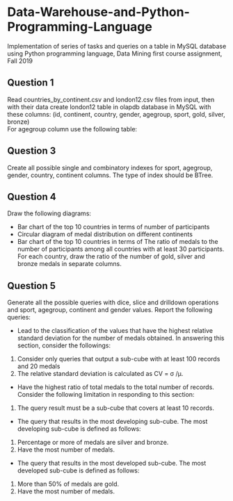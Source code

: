 # Data-Warehouse-and-Python-Programming-Language
Implementation of series of tasks and queries on a table in MySQL database using Python programming language, Data Mining first course assignment, Fall 2019
## Question 1
Read countries_by_continent.csv and london12.csv files from input, then with their data create london12 table in olapdb database in MySQL with these columns: (id, continent, country, gender, agegroup, sport, gold, silver, bronze) <br/>
For agegroup column use the following table: <br/>
## Question 3
Create all possible single and combinatory indexes for sport, agegroup, gender, country, continent columns. The type of index should be BTree.
## Question 4
Draw the following diagrams:
- Bar chart of the top 10 countries in terms of number of participants
- Circular diagram of medal distribution on different continents
- Bar chart of the top 10 countries in terms of The ratio of medals to the number of participants among all countries with at least 30 participants. For each country, draw the ratio of the number of gold, silver and bronze medals in separate columns.
## Question 5
Generate all the possible queries with dice, slice and drilldown operations and sport, agegroup, continent and gender values. Report the following queries:
- Lead to the classification of the values ​​that have the highest relative standard deviation for the number of medals obtained. In answering this section, consider the followings:
1. Consider only queries that output a sub-cube with at least 100 records and 20 medals
2. The relative standard deviation is calculated as CV = σ /µ.
- Have the highest ratio of total medals to the total number of records. Consider the following limitation in responding to this section:
1. The query result must be a sub-cube that covers at least 10 records.
- The query that results in the most developing sub-cube. The most developing sub-cube is defined as follows:
1. Percentage or more of medals are silver and bronze.
2. Have the most number of medals.
- The query that results in the most developed sub-cube. The most developed sub-cube is defined as follows:
1. More than 50% of medals are gold.
2. Have the most number of medals.
